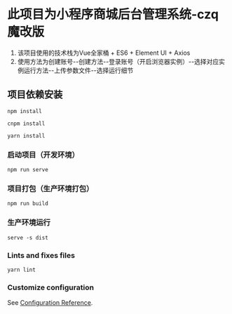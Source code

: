 # 此项目为小程序商城后台管理系统-czq魔改版
1. 该项目使用的技术栈为Vue全家桶 + ES6 + Element UI + Axios
2. 使用方法为创建账号--创建方法--登录账号（开启浏览器实例）--选择对应实例运行方法--上传参数文件--选择运行细节
<!-- 3. 采用模块化、组件化、工程化的模式开发（模块化、组件化和工程化详解戳：[谈谈前端工程化、组件化、模块化以及自动化](https://www.xcio.cn/index.php/archives/62/).） -->

## 项目依赖安装
```
npm install

cnpm install

yarn install
```

### 启动项目（开发环境）
```
npm run serve
```

### 项目打包（生产环境打包）
```
npm run build
```

### 生产环境运行
```
serve -s dist
```

### Lints and fixes files
```
yarn lint

```

### Customize configuration
See [Configuration Reference](https://cli.vuejs.org/config/).
